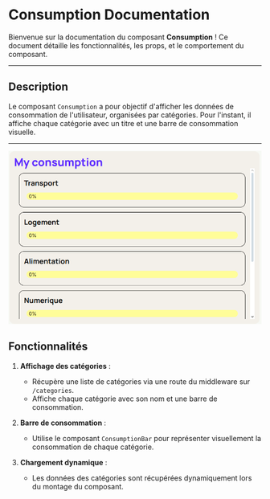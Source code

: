 # Consumption Documentation

Bienvenue sur la documentation du composant **Consumption** ! Ce document détaille les fonctionnalités, les props, et le comportement du composant.

---

## Description

Le composant `Consumption` a pour objectif d'afficher les données de consommation de l'utilisateur, organisées par catégories.
Pour l'instant, il affiche chaque catégorie avec un titre et une barre de consommation visuelle.

---
![Texte alternatif](/documentation/images/consumption.png)

## Fonctionnalités

1. **Affichage des catégories** :
   - Récupère une liste de catégories via une route du middleware sur `/categories`.
   - Affiche chaque catégorie avec son nom et une barre de consommation.

2. **Barre de consommation** :
   - Utilise le composant `ConsumptionBar` pour représenter visuellement la consommation de chaque catégorie.

3. **Chargement dynamique** :
   - Les données des catégories sont récupérées dynamiquement lors du montage du composant.

